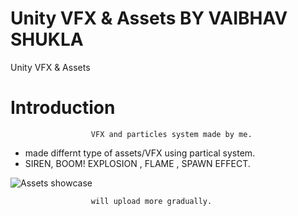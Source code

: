 # Unity VFX & Assets BY  VAIBHAV SHUKLA
Unity VFX & Assets


# Introduction
                      VFX and particles system made by me.



 - made differnt type of assets/VFX using partical system.
 - SIREN, BOOM! EXPLOSION , FLAME , SPAWN EFFECT. 

<img src="Recordings/gif_animation_001.gif" alt="Assets showcase">





                      will upload more gradually.